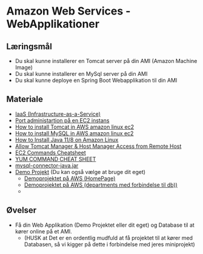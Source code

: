 <!-- JS use if these pages are used as githubpages. can be deleted if used elsewhere -->
<script src="https://code.jquery.com/jquery-3.2.1.min.js"></script>
<script src="script.js"></script>

# Amazon Web Services - WebApplikationer  

## Læringsmål
* Du skal kunne installerer en Tomcat server på din AMI (Amazon Machine Image)
* Du skal kunne installerer en MySql server på din AMI
* Du skal kunne deploye en Spring Boot Webapplikation til din AMI    

## Materiale
* [IaaS (Infrastructure-as-a-Service)](https://www.ibm.com/cloud/learn/iaas)
* [Port administartion på en EC2 instans](materialer/ec2_security_rules.md)
* [How to install Tomcat in AWS amazon linux ec2](materialer/ec2_install_tomcat.md)
* [How to install MySQL in AWS amazon linux ec2](materialer/ec2_install_mysql.md)
* [How to Install Java 11/8 on Amazon Linux](https://tecadmin.net/install-java-on-amazon-linux/)
* [Allow Tomcat Manager & Host Manager Access from Remote Host](https://tecadmin.net/allow-tomcat-manager-access-from-remote-host/)
* [EC2 Commands Cheatsheet](materialer/EC2_Commands_cheatsheet.md)
* [YUM COMMAND CHEAT SHEET](https://access.redhat.com/sites/default/files/attachments/rh_yum_cheatsheet_1214_jcs_print-1.pdf)
* [mysql-connector-java.jar](https://github.com/techkea/jdbc_jar/raw/master/mysql-connector-java.jar)
* [Demo Projekt](https://github.com/techkea/aws_demoproject) (Du kan også vælge at bruge dit eget)
	* [Demoprojektet på AWS (HomePage)](http://54.90.58.194:8080/clbo-1/)
	* [Demoprojektet på AWS (departments med forbindelse til db))](http://http://54.90.58.194:8080/clbo-1/departments)
	* 
## Øvelser
*  Få din Web Applikation (Demo Projektet eller dit eget) og Database til at kører online på et AMI. 
	* (HUSK at Det er en ordentlig mudfuld at få projektet til at kører med Databasen, så vi kigger på dette i forbindelse med jeres miniprojekt)



